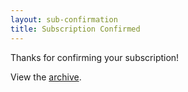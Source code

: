```yaml
---
layout: sub-confirmation
title: Subscription Confirmed
---
```


Thanks for confirming your subscription!

View the <a href="/">archive</a>.
